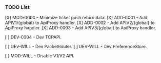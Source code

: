 ### TODO List ###

[X] MOD-0000 - Minimize ticket push return data.
[X] ADD-0001 - Add APIV1/{global} to ApiProxy handler.
[X] ADD-0002 - Add APIV2/{global} to ApiProxy handler.
[X] ADD-0003 - Add APIV3/{global} to ApiProxy handler.

[ ] DEV-0004 - Dev TCPAPI.

[ ] DEV-WILL - Dev PacketRouter.
[ ] DEV-WILL - Dev PreferenceStore.

[ ] MOD-WILL - Disable V1/V2 API.
